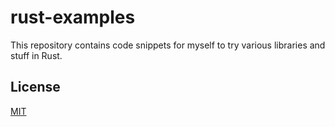 # rust-examples

This repository contains code snippets for myself to try various libraries and stuff in Rust.

## License

[MIT](./LICENSE)
